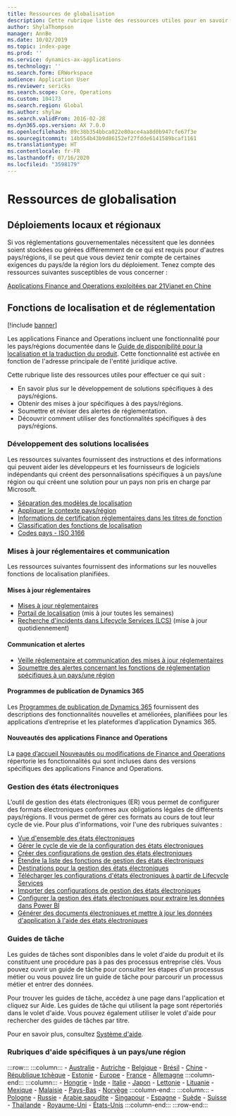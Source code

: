 ```yaml
---
title: Ressources de globalisation
description: Cette rubrique liste des ressources utiles pour en savoir plus sur les fonctionnalisés et offres spécifiques aux pays/régions.
author: ShylaThompson
manager: AnnBe
ms.date: 10/02/2019
ms.topic: index-page
ms.prod: ''
ms.service: dynamics-ax-applications
ms.technology: ''
ms.search.form: ERWorkspace
audience: Application User
ms.reviewer: sericks
ms.search.scope: Core, Operations
ms.custom: 104173
ms.search.region: Global
ms.author: shylaw
ms.search.validFrom: 2016-02-28
ms.dyn365.ops.version: AX 7.0.0
ms.openlocfilehash: 89c38b354bbca022e80ace4aa8d0b947cfe67f3e
ms.sourcegitcommit: 14b554b43b9d86152ef27fdde6141589bcaf1161
ms.translationtype: HT
ms.contentlocale: fr-FR
ms.lasthandoff: 07/16/2020
ms.locfileid: "3598179"
---
```

# <a name="globalization-resources"></a>Ressources de globalisation

## <a name="local-and-regional-deployments"></a>Déploiements locaux et régionaux
Si vos réglementations gouvernementales nécessitent que les données soient stockées ou gérées différemment de ce qui est requis pour d'autres pays/régions, il se peut que vous deviez tenir compte de certaines exigences du pays/de la région lors du déploiement. Tenez compte des ressources suivantes susceptibles de vous concerner :

[Applications Finance and Operations exploitées par 21Vianet en Chine](https://docs.microsoft.com/dynamics365/unified-operations/dev-itpro/deployment/china-local-deployment)

## <a name="localization-and-regulatory-features"></a>Fonctions de localisation et de réglementation

[!include [banner](../includes/banner.md)]

Les applications Finance and Operations incluent une fonctionnalité pour les pays/régions documentée dans le [Guide de disponibilité pour la localisation et la traduction du produit](https://aka.ms/dynamics_365_international_availability_deck). Cette fonctionnalité est activée en fonction de l'adresse principale de l'entité juridique active. 

Cette rubrique liste des ressources utiles pour effectuer ce qui suit : 
- En savoir plus sur le développement de solutions spécifiques à des pays/régions.
- Obtenir des mises à jour spécifiques à des pays/régions.
- Soumettre et réviser des alertes de réglementation.
- Découvrir comment utiliser des fonctionnalités spécifiques à des pays/régions.

### <a name="developing-localized-solutions"></a>Développement des solutions localisées
Les ressources suivantes fournissent des instructions et des informations qui peuvent aider les développeurs et les fournisseurs de logiciels indépendants qui créent des personnalisations spécifiques à un pays/une région ou qui créent une solution pour un pays non pris en charge par Microsoft.
-   [Séparation des modèles de localisation](separate-localization-models.md)
-   [Appliquer le contexte pays/région](apply-country-context.md)
-   [Informations de certification réglementaires dans les titres de fonction](regulatory-certifications.md)
-   [Classification des fonctions de localisation](classify-localization-features.md)
-   [Codes pays - ISO 3166](https://www.iso.org/iso-3166-country-codes.html)

### <a name="regulatory-updates-and-communication"></a>Mises à jour réglementaires et communication
Les ressources suivantes fournissent des informations sur les nouvelles fonctions de localisation planifiées. 

#### <a name="regulatory-updates"></a>Mises à jour réglementaires
-   [Mises à jour réglementaires](../../../finance/localizations/regulatory-updates.md)
-   [Portail de localisation](https://mbs.microsoft.com/customersource/northamerica/ax/support/support-news/GFMLocalizationPortalMC) (mis à jour toutes les semaines)
-   [Recherche d'incidents dans Lifecycle Services (LCS)](../lifecycle-services/issue-search-lcs.md) (mise à jour quotidiennement)

#### <a name="communication-and-alerts"></a>Communication et alertes
-   [Veille réglementaire et communication des mises à jour réglementaires](regulatory-watch-communication.md)
-   [Soumettre des alertes concernant les fonctions de réglementation spécifiques à un pays/une région](submit-localization-alerts.md)

#### <a name="dynamics-365-release-plans"></a>Programmes de publication de Dynamics 365
Les [Programmes de publication de Dynamics 365](https://docs.microsoft.com/business-applications-release-notes/) fournissent des descriptions des fonctionnalités nouvelles et améliorées, planifiées pour les applications d’entreprise et les plateformes d’application Dynamics 365. 

#### <a name="finance-and-operations-apps-whats-new"></a>Nouveautés des applications Finance and Operations
La [page d’accueil Nouveautés ou modifications de Finance and Operations](../../fin-ops/get-started/whats-new-changed.md) répertorie les fonctionnalités qui sont incluses dans des versions spécifiques des applications Finance and Operations.

### <a name="electronic-reporting"></a>Gestion des états électroniques
L’outil de gestion des états électroniques (ER) vous permet de configurer des formats électroniques conformes aux obligations légales de différents pays/régions. Il vous permet de gérer ces formats au cours de tout leur cycle de vie. Pour plus d'informations, voir l'une des rubriques suivantes :
-   [Vue d'ensemble des états électroniques](../analytics/general-electronic-reporting.md)
-   [Gérer le cycle de vie de la configuration des états électroniques](../analytics/general-electronic-reporting-manage-configuration-lifecycle.md)
-   [Créer des configurations de gestion des états électroniques](../analytics/electronic-reporting-configuration.md)
-   [Étendre la liste des fonctions de gestion des états électroniques](../analytics/general-electronic-reporting-formulas-list-extension.md)
-   [Destinations pour la gestion des états électroniques](../analytics/electronic-reporting-destinations.md)
-   [Télécharger les configurations d'états électroniques à partir de Lifecycle Services](../analytics/download-electronic-reporting-configuration-lcs.md)
-   [Importer des configurations de gestion des états électroniques](../analytics/electronic-reporting-import-ger-configurations.md)
-   [Configurer la gestion des états électroniques pour extraire les données dans Power BI](../analytics/general-electronic-reporting-report-configuration-get-data-powerbi.md)
-   [Générer des documents électroniques et mettre à jour les données d'application à l'aide des états électroniques](../analytics/generate-electronic-documents-update-application-data.md)

### <a name="task-guides"></a>Guides de tâche
Les guides de tâches sont disponibles dans le volet d'aide du produit et ils constituent une procédure pas à pas des processus entreprise clés. Vous pouvez ouvrir un guide de tâche pour consulter les étapes d'un processus métier ou vous pouvez lire un guide de tâche pour parcourir un processus métier et entrer des données.

Pour trouver les guides de tâche, accédez à une page dans l'application et cliquez sur Aide. Les guides de tâche qui utilisent la page sont répertoriés dans le volet d'aide. Vous pouvez également utiliser le volet d'aide pour rechercher des guides de tâches par titre.

Pour en savoir plus, consultez [Système d'aide](../../fin-ops/get-started/help-overview.md#task-guides).


### <a name="countryregion-specific-help-content"></a>Rubriques d'aide spécifiques à un pays/une région
:::row:::
    :::column:::
        - [Australie](../../../finance/localizations/australia.md)
        - [Autriche](../../../finance/localizations/austria.md)
        - [Belgique](../../../finance/localizations/belgium.md)
        - [Brésil](../../../finance/localizations/brazil.md)
        - [Chine](../../../finance/localizations/china.md)
        - [République tchèque](../../../finance/localizations/czech-republic.md)
        - [Estonie](../../../finance/localizations/estonia.md)
        - [Europe](../../../finance/localizations/europe.md)
        - [France](../../../finance/localizations/france.md)
        - [Allemagne](../../../finance/localizations/germany.md)
    :::column-end:::
    :::column:::
        - [Hongrie](../../../finance/localizations/hungary.md)
        - [Inde](../../../finance/localizations/india.md)
        - [Italie](../../../finance/localizations/italy.md)
        - [Japon](../../../finance/localizations/japan.md)
        - [Lettonie](../../../finance/localizations/latvia.md)
        - [Lituanie](../../../finance/localizations/lithuania.md)
        - [Mexique](../../../finance/localizations/mexico.md)
        - [Malaisie](../../../finance/localizations/malaysia.md)
        - [Pays-Bas](../../../finance/localizations/netherlands.md)
        - [Norvège](../../../finance/localizations/norway.md)
    :::column-end:::
    :::column:::
        - [Pologne](../../../finance/localizations/poland.md)
        - [Russie](../../../finance/localizations/russia.md)
        - [Arabie saoudite](../../../finance/localizations/saudi-arabia.md)
        - [Singapour](../../../finance/localizations/singapore.md)
        - [Espagne](../../../finance/localizations/spain.md)
        - [Suède](../../../finance/localizations/sweden.md)
        - [Suisse](../../../finance/localizations/switzerland.md)
        - [Thaïlande](../../../finance/localizations/thailand.md)
        - [Royaume-Uni](../../../finance/localizations/united-kingdom.md)
        - [États-Unis](../../../finance/localizations/united-states.md)
    :::column-end:::
:::row-end:::






